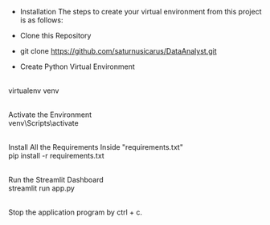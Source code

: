 - Installation
The steps to create your virtual environment from this project is as follows:

- Clone this Repository

- git clone https://github.com/saturnusicarus/DataAnalyst.git

- Create Python Virtual Environment

<br>virtualenv venv

<br>Activate the Environment
<br>venv\Scripts\activate

<br>Install All the Requirements Inside "requirements.txt"
<br>pip install -r requirements.txt

<br>Run the Streamlit Dashboard
<br>streamlit run app.py

<br>Stop the application program by ctrl + c.
